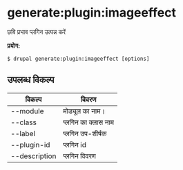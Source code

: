 # generate:plugin:imageeffect
छवि प्रभाव प्लगिन उत्पन्न करें

**प्रयोग:**
```
$ drupal generate:plugin:imageeffect [options] 
```

## उपलब्ध विकल्प
विकल्प | विवरण
-------|-------------
--module | मोड्यूल का नाम।
--class | प्लगिन का क्लास नाम
--label | प्लगिन उप-शीर्षक
--plugin-id | प्लगिन id
--description | प्लगिन विवरण
